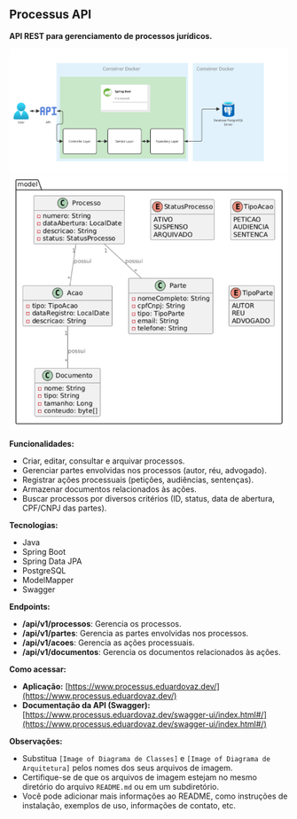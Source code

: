 ## Processus API

**API REST para gerenciamento de processos jurídicos.**

![Diagrama de Arquitetura!](/docs/diagramas/Architecture-Diagram.jpg)
![Diagrama de Classes](/docs/diagramas/diagrama-de-classe.png)


**Funcionalidades:**

* Criar, editar, consultar e arquivar processos.
* Gerenciar partes envolvidas nos processos (autor, réu, advogado).
* Registrar ações processuais (petições, audiências, sentenças).
* Armazenar documentos relacionados às ações.
* Buscar processos por diversos critérios (ID, status, data de
  abertura, CPF/CNPJ das partes).

**Tecnologias:**

* Java
* Spring Boot
* Spring Data JPA
* PostgreSQL
* ModelMapper
* Swagger

**Endpoints:**

* **/api/v1/processos**: Gerencia os processos.
* **/api/v1/partes**: Gerencia as partes envolvidas nos processos.
* **/api/v1/acoes**: Gerencia as ações processuais.
* **/api/v1/documentos**: Gerencia os documentos relacionados às ações.

**Como acessar:**

* **Aplicação:**
  [https://www.processus.eduardovaz.dev/](https://www.processus.eduardovaz.dev/)
* **Documentação da API (Swagger):**
  [https://www.processus.eduardovaz.dev/swagger-ui/index.html#/](https://www.processus.eduardovaz.dev/swagger-ui/index.html#/)

**Observações:**

* Substitua `[Image of Diagrama de Classes]` e `[Image of Diagrama de
  Arquitetura]` pelos nomes dos seus arquivos de imagem.
* Certifique-se de que os arquivos de imagem estejam no mesmo diretório
  do arquivo `README.md` ou em um subdiretório.
* Você pode adicionar mais informações ao README, como instruções de
  instalação, exemplos de uso, informações de contato, etc.


